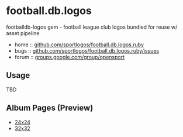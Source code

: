 # football.db.logos

footballdb-logos gem - football league club logos
bundled for reuse w/ asset pipeline

* home  :: [github.com/sportlogos/football.db.logos.ruby](https://github.com/sportlogos/football.db.logos.ruby)
* bugs  :: [github.com/sportlogos/football.db.logos.ruby/issues](https://github.com/sportlogos/football.db.logos.ruby/issues)
* forum :: [groups.google.com/group/opensport](https://groups.google.com/group/opensport)

## Usage

TBD


## Album Pages (Preview)

- [24x24](http://sportlogos.github.io/football.db.logos.ruby/24.html)
- [32x32](http://sportlogos.github.io/football.db.logos.ruby/32.html)

